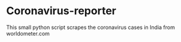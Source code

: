 # Coronavirus-reporter
This small python script scrapes the coronavirus cases in India from worldometer.com
